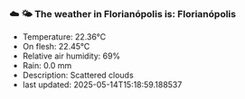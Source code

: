 ### ☁️ 🌤️  The weather in Florianópolis is: Florianópolis

- Temperature: 22.36°C
- On flesh: 22.45°C
- Relative air humidity: 69%
- Rain: 0.0 mm
- Description: Scattered clouds
- last updated: 2025-05-14T15:18:59.188537
